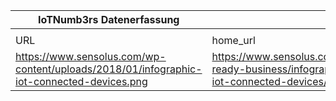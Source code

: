 |IoTNumb3rs Datenerfassung|||||||||||
| ---- | ---- | ---- | ---- | ---- | ---- | ---- | ---- | ---- | ---- | ---- |
||||||||||||
|URL|home_url|filename|device_class|device_count|market_class|market_volume|prognosis_year|publication_year|authorship_class|Dropbox folder|
|https://www.sensolus.com/wp-content/uploads/2018/01/infographic-iot-connected-devices.png|https://www.sensolus.com/iot-ready-business/infographic-iot-connected-devices/|file7_infographic-iot-connected-devices.png|Generic IoT|7500000000|||2020|2018||JinlinHolic/20181125-1500|

